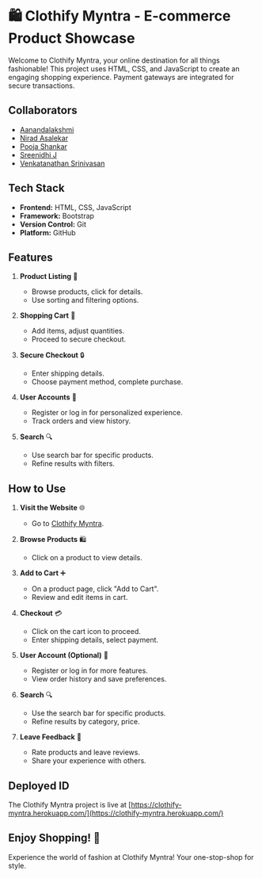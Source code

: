 # 🛍️ Clothify Myntra - E-commerce Product Showcase

Welcome to Clothify Myntra, your online destination for all things fashionable! This project uses HTML, CSS, and JavaScript to create an engaging shopping experience. Payment gateways are integrated for secure transactions.

## Collaborators
- [Aanandalakshmi](https://github.com/Aanandalakshmi)
- [Nirad Asalekar](https://github.com/NiradAsalekar)
- [Pooja Shankar](https://github.com/poojashankar03)
- [Sreenidhi J](https://github.com/sreenidhij)
- [Venkatanathan Srinivasan](https://github.com/VENKATANATHAN-srinivasan)

## Tech Stack
- **Frontend:** HTML, CSS, JavaScript
- **Framework:** Bootstrap
- **Version Control:** Git
- **Platform:** GitHub

## Features
1. **Product Listing** 📝
   - Browse products, click for details.
   - Use sorting and filtering options.

2. **Shopping Cart** 🛒
   - Add items, adjust quantities.
   - Proceed to secure checkout.

3. **Secure Checkout** 🔒
   - Enter shipping details.
   - Choose payment method, complete purchase.

4. **User Accounts** 👤
   - Register or log in for personalized experience.
   - Track orders and view history.

5. **Search** 🔍
   - Use search bar for specific products.
   - Refine results with filters.

## How to Use
1. **Visit the Website** 🌐
   - Go to [Clothify Myntra](https://clothify-myntra.herokuapp.com/).

2. **Browse Products** 🛍️
   - Click on a product to view details.

3. **Add to Cart** ➕
   - On a product page, click "Add to Cart".
   - Review and edit items in cart.

4. **Checkout** 💳
   - Click on the cart icon to proceed.
   - Enter shipping details, select payment.

5. **User Account (Optional)** 👤
   - Register or log in for more features.
   - View order history and save preferences.

6. **Search** 🔍
   - Use the search bar for specific products.
   - Refine results by category, price.

7. **Leave Feedback** 💬
   - Rate products and leave reviews.
   - Share your experience with others.

## Deployed ID
The Clothify Myntra project is live at [https://clothify-myntra.herokuapp.com/](https://clothify-myntra.herokuapp.com/)

## Enjoy Shopping! 🎉
Experience the world of fashion at Clothify Myntra! Your one-stop-shop for style.
